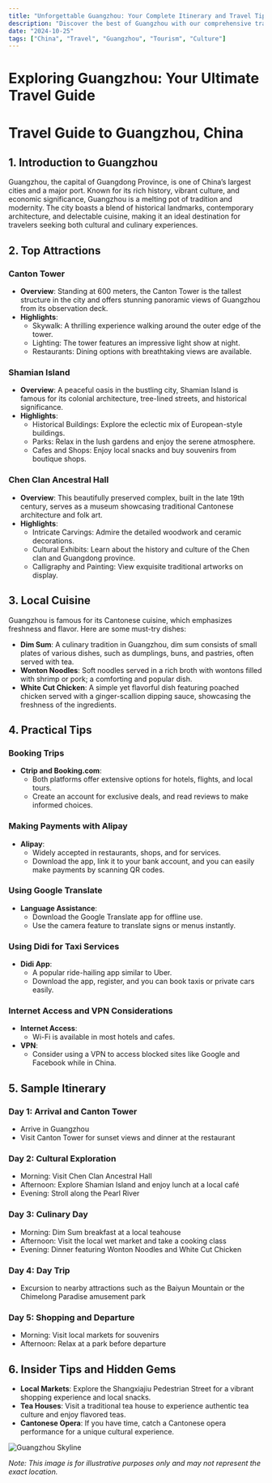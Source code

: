 ```yaml
---
title: "Unforgettable Guangzhou: Your Complete Itinerary and Travel Tips"
description: "Discover the best of Guangzhou with our comprehensive travel guide. Explore top attractions, savor local cuisine, and get insider tips for an unforgettable Chinese adventure."
date: "2024-10-25"
tags: ["China", "Travel", "Guangzhou", "Tourism", "Culture"]
---
```


# Exploring Guangzhou: Your Ultimate Travel Guide

# Travel Guide to Guangzhou, China

## 1. Introduction to Guangzhou
Guangzhou, the capital of Guangdong Province, is one of China’s largest cities and a major port. Known for its rich history, vibrant culture, and economic significance, Guangzhou is a melting pot of tradition and modernity. The city boasts a blend of historical landmarks, contemporary architecture, and delectable cuisine, making it an ideal destination for travelers seeking both cultural and culinary experiences.

## 2. Top Attractions

### Canton Tower
- **Overview**: Standing at 600 meters, the Canton Tower is the tallest structure in the city and offers stunning panoramic views of Guangzhou from its observation deck.
- **Highlights**:
  - Skywalk: A thrilling experience walking around the outer edge of the tower.
  - Lighting: The tower features an impressive light show at night.
  - Restaurants: Dining options with breathtaking views are available.

### Shamian Island
- **Overview**: A peaceful oasis in the bustling city, Shamian Island is famous for its colonial architecture, tree-lined streets, and historical significance.
- **Highlights**:
  - Historical Buildings: Explore the eclectic mix of European-style buildings.
  - Parks: Relax in the lush gardens and enjoy the serene atmosphere.
  - Cafes and Shops: Enjoy local snacks and buy souvenirs from boutique shops.

### Chen Clan Ancestral Hall
- **Overview**: This beautifully preserved complex, built in the late 19th century, serves as a museum showcasing traditional Cantonese architecture and folk art.
- **Highlights**:
  - Intricate Carvings: Admire the detailed woodwork and ceramic decorations.
  - Cultural Exhibits: Learn about the history and culture of the Chen clan and Guangdong province.
  - Calligraphy and Painting: View exquisite traditional artworks on display.

## 3. Local Cuisine
Guangzhou is famous for its Cantonese cuisine, which emphasizes freshness and flavor. Here are some must-try dishes:

- **Dim Sum**: A culinary tradition in Guangzhou, dim sum consists of small plates of various dishes, such as dumplings, buns, and pastries, often served with tea.
- **Wonton Noodles**: Soft noodles served in a rich broth with wontons filled with shrimp or pork; a comforting and popular dish.
- **White Cut Chicken**: A simple yet flavorful dish featuring poached chicken served with a ginger-scallion dipping sauce, showcasing the freshness of the ingredients.

## 4. Practical Tips

### Booking Trips
- **Ctrip and Booking.com**: 
  - Both platforms offer extensive options for hotels, flights, and local tours.
  - Create an account for exclusive deals, and read reviews to make informed choices.

### Making Payments with Alipay
- **Alipay**:
  - Widely accepted in restaurants, shops, and for services.
  - Download the app, link it to your bank account, and you can easily make payments by scanning QR codes.

### Using Google Translate
- **Language Assistance**:
  - Download the Google Translate app for offline use.
  - Use the camera feature to translate signs or menus instantly.

### Using Didi for Taxi Services
- **Didi App**:
  - A popular ride-hailing app similar to Uber.
  - Download the app, register, and you can book taxis or private cars easily.

### Internet Access and VPN Considerations
- **Internet Access**:
  - Wi-Fi is available in most hotels and cafes.
- **VPN**:
  - Consider using a VPN to access blocked sites like Google and Facebook while in China.

## 5. Sample Itinerary

### Day 1: Arrival and Canton Tower
- Arrive in Guangzhou
- Visit Canton Tower for sunset views and dinner at the restaurant

### Day 2: Cultural Exploration
- Morning: Visit Chen Clan Ancestral Hall
- Afternoon: Explore Shamian Island and enjoy lunch at a local café
- Evening: Stroll along the Pearl River

### Day 3: Culinary Day
- Morning: Dim Sum breakfast at a local teahouse
- Afternoon: Visit the local wet market and take a cooking class
- Evening: Dinner featuring Wonton Noodles and White Cut Chicken

### Day 4: Day Trip
- Excursion to nearby attractions such as the Baiyun Mountain or the Chimelong Paradise amusement park

### Day 5: Shopping and Departure
- Morning: Visit local markets for souvenirs
- Afternoon: Relax at a park before departure

## 6. Insider Tips and Hidden Gems
- **Local Markets**: Explore the Shangxiajiu Pedestrian Street for a vibrant shopping experience and local snacks.
- **Tea Houses**: Visit a traditional tea house to experience authentic tea culture and enjoy flavored teas.
- **Cantonese Opera**: If you have time, catch a Cantonese opera performance for a unique cultural experience.

<img src="https://source.unsplash.com/1600x900/?Guangzhou,cityscape" alt="Guangzhou Skyline" loading="lazy">

*Note: This image is for illustrative purposes only and may not represent the exact location.*


